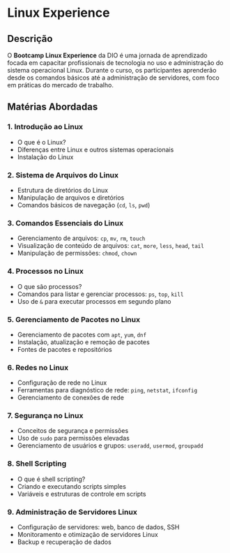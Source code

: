 # Linux Experience

## Descrição

O **Bootcamp Linux Experience** da DIO é uma jornada de aprendizado focada em capacitar profissionais de tecnologia no uso e administração do sistema operacional Linux. Durante o curso, os participantes aprenderão desde os comandos básicos até a administração de servidores, com foco em práticas do mercado de trabalho.

## Matérias Abordadas

### 1. Introdução ao Linux
- O que é o Linux?
- Diferenças entre Linux e outros sistemas operacionais
- Instalação do Linux

### 2. Sistema de Arquivos do Linux
- Estrutura de diretórios do Linux
- Manipulação de arquivos e diretórios
- Comandos básicos de navegação (`cd`, `ls`, `pwd`)

### 3. Comandos Essenciais do Linux
- Gerenciamento de arquivos: `cp`, `mv`, `rm`, `touch`
- Visualização de conteúdo de arquivos: `cat`, `more`, `less`, `head`, `tail`
- Manipulação de permissões: `chmod`, `chown`

### 4. Processos no Linux
- O que são processos?
- Comandos para listar e gerenciar processos: `ps`, `top`, `kill`
- Uso de `&` para executar processos em segundo plano

### 5. Gerenciamento de Pacotes no Linux
- Gerenciamento de pacotes com `apt`, `yum`, `dnf`
- Instalação, atualização e remoção de pacotes
- Fontes de pacotes e repositórios

### 6. Redes no Linux
- Configuração de rede no Linux
- Ferramentas para diagnóstico de rede: `ping`, `netstat`, `ifconfig`
- Gerenciamento de conexões de rede

### 7. Segurança no Linux
- Conceitos de segurança e permissões
- Uso de `sudo` para permissões elevadas
- Gerenciamento de usuários e grupos: `useradd`, `usermod`, `groupadd`

### 8. Shell Scripting
- O que é shell scripting?
- Criando e executando scripts simples
- Variáveis e estruturas de controle em scripts

### 9. Administração de Servidores Linux
- Configuração de servidores: web, banco de dados, SSH
- Monitoramento e otimização de servidores Linux
- Backup e recuperação de dados
